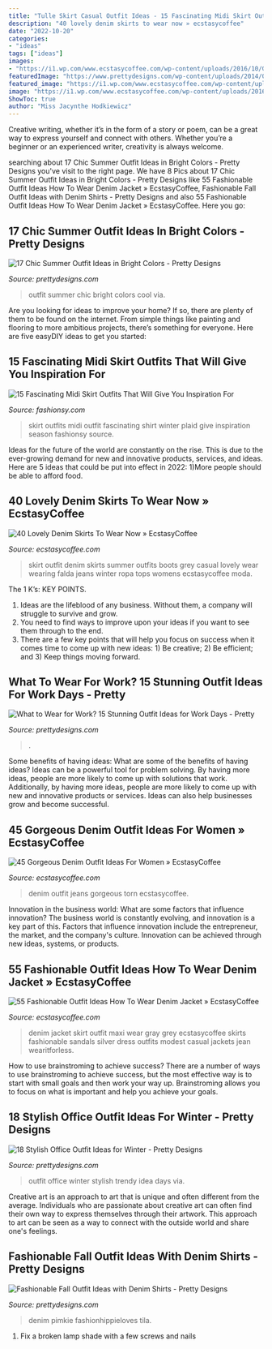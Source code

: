 ```yaml
---
title: "Tulle Skirt Casual Outfit Ideas - 15 Fascinating Midi Skirt Outfits That Will Give You Inspiration For"
description: "40 lovely denim skirts to wear now » ecstasycoffee"
date: "2022-10-20"
categories:
- "ideas"
tags: ["ideas"]
images:
- "https://i1.wp.com/www.ecstasycoffee.com/wp-content/uploads/2016/10/Gray-maxi-skirt-denim-jacket.jpg?resize=280%2C589"
featuredImage: "https://www.prettydesigns.com/wp-content/uploads/2014/06/Chic-Summer-Outfit.jpg"
featured_image: "https://i1.wp.com/www.ecstasycoffee.com/wp-content/uploads/2016/10/Gray-maxi-skirt-denim-jacket.jpg?resize=280%2C589"
image: "https://i1.wp.com/www.ecstasycoffee.com/wp-content/uploads/2016/10/Gray-maxi-skirt-denim-jacket.jpg?resize=280%2C589"
ShowToc: true
author: "Miss Jacynthe Hodkiewicz"
---
```



Creative writing, whether it’s in the form of a story or poem, can be a great way to express yourself and connect with others. Whether you’re a beginner or an experienced writer, creativity is always welcome.

	

		
searching about 17 Chic Summer Outfit Ideas in Bright Colors - Pretty Designs you've visit to the right page. We have 8 Pics about 17 Chic Summer Outfit Ideas in Bright Colors - Pretty Designs like 55 Fashionable Outfit Ideas How To Wear Denim Jacket » EcstasyCoffee, Fashionable Fall Outfit Ideas with Denim Shirts - Pretty Designs and also 55 Fashionable Outfit Ideas How To Wear Denim Jacket » EcstasyCoffee. Here you go:
		
    
## 17 Chic Summer Outfit Ideas In Bright Colors - Pretty Designs

<img loading=lazy src="https://www.prettydesigns.com/wp-content/uploads/2014/06/Chic-Summer-Outfit.jpg" onerror="this.onerror=null;this.src='https://tse2.mm.bing.net/th?id=OIP.YPBAn0ImFOHGF9vsnu9yVAHaK3&amp;pid=15.1';" alt="17 Chic Summer Outfit Ideas in Bright Colors - Pretty Designs">

_Source: prettydesigns.com_

>outfit summer chic bright colors cool via. 

	

Are you looking for ideas to improve your home? If so, there are plenty of them to be found on the internet. From simple things like painting and flooring to more ambitious projects, there’s something for everyone. Here are five easyDIY ideas to get you started: 

    
## 15 Fascinating Midi Skirt Outfits That Will Give You Inspiration For

<img loading=lazy src="https://fashionsy.com/wp-content/uploads/2017/05/connnietang-winter-outfit-plaid-shirt-black-aline-skirt-gap-taupe-brown-leather-jacket-holiday-plaid-full-black-skirt-front-row-shop-linea-pelle-grayson-bar-bag-red-shoedazzle-mesh-black-pump-oia-jules-s.jpg" onerror="this.onerror=null;this.src='https://tse1.mm.bing.net/th?id=OIP.T8YG59ZtirtXbVY27OWZ5gHaLH&amp;pid=15.1';" alt="15 Fascinating Midi Skirt Outfits That Will Give You Inspiration For">

_Source: fashionsy.com_

>skirt outfits midi outfit fascinating shirt winter plaid give inspiration season fashionsy source. 

	

Ideas for the future of the world are constantly on the rise. This is due to the ever-growing demand for new and innovative products, services, and ideas. Here are 5 ideas that could be put into effect in 2022: 1)More people should be able to afford food. 

    
## 40 Lovely Denim Skirts To Wear Now » EcstasyCoffee

<img loading=lazy src="https://i1.wp.com/www.ecstasycoffee.com/wp-content/uploads/2016/10/Denim-Skirt-Outfit5.jpg?resize=343%2C806" onerror="this.onerror=null;this.src='https://tse4.mm.bing.net/th?id=OIP.5BMhRnCsbho0WxPc0WzN3QHaRZ&amp;pid=15.1';" alt="40 Lovely Denim Skirts To Wear Now » EcstasyCoffee">

_Source: ecstasycoffee.com_

>skirt outfit denim skirts summer outfits boots grey casual lovely wear wearing falda jeans winter ropa tops womens ecstasycoffee moda. 

	

The 1 K’s: KEY POINTS.
1. Ideas are the lifeblood of any business. Without them, a company will struggle to survive and grow.
2. You need to find ways to improve upon your ideas if you want to see them through to the end.
3. There are a few key points that will help you focus on success when it comes time to come up with new ideas: 1) Be creative; 2) Be efficient; and 3) Keep things moving forward.

    
## What To Wear For Work? 15 Stunning Outfit Ideas For Work Days - Pretty

<img loading=lazy src="http://www.prettydesigns.com/wp-content/uploads/2014/08/Simple-Outfit-Idea-for-Work-Days.jpg" onerror="this.onerror=null;this.src='https://tse4.mm.bing.net/th?id=OIP.ke0FU-2eQIuIKhK9EwIrTAHaKj&amp;pid=15.1';" alt="What to Wear for Work? 15 Stunning Outfit Ideas for Work Days - Pretty">

_Source: prettydesigns.com_

>. 

	

Some benefits of having ideas: What are some of the benefits of having ideas?
Ideas can be a powerful tool for problem solving. By having more ideas, people are more likely to come up with solutions that work. Additionally, by having more ideas, people are more likely to come up with new and innovative products or services. Ideas can also help businesses grow and become successful.

    
## 45 Gorgeous Denim Outfit Ideas For Women » EcstasyCoffee

<img loading=lazy src="https://i0.wp.com/www.ecstasycoffee.com/wp-content/uploads/2016/11/Denim-torn-jeans.jpg?resize=600%2C840" onerror="this.onerror=null;this.src='https://tse1.mm.bing.net/th?id=OIP.UIZKQKTmqIa66BZHcE7fFAHaKX&amp;pid=15.1';" alt="45 Gorgeous Denim Outfit Ideas For Women » EcstasyCoffee">

_Source: ecstasycoffee.com_

>denim outfit jeans gorgeous torn ecstasycoffee. 

	

Innovation in the business world: What are some factors that influence innovation?
The business world is constantly evolving, and innovation is a key part of this. Factors that influence innovation include the entrepreneur, the market, and the company's culture. Innovation can be achieved through new ideas, systems, or products.

    
## 55 Fashionable Outfit Ideas How To Wear Denim Jacket » EcstasyCoffee

<img loading=lazy src="https://i1.wp.com/www.ecstasycoffee.com/wp-content/uploads/2016/10/Gray-maxi-skirt-denim-jacket.jpg?resize=280%2C589" onerror="this.onerror=null;this.src='https://tse2.mm.bing.net/th?id=OIP.MpK4cOJWDBgMYEeV-ZzxvwHaPl&amp;pid=15.1';" alt="55 Fashionable Outfit Ideas How To Wear Denim Jacket » EcstasyCoffee">

_Source: ecstasycoffee.com_

>denim jacket skirt outfit maxi wear gray grey ecstasycoffee skirts fashionable sandals silver dress outfits modest casual jackets jean wearitforless. 

	

How to use brainstroming to achieve success?
There are a number of ways to use brainstroming to achieve success, but the most effective way is to start with small goals and then work your way up. Brainstroming allows you to focus on what is important and help you achieve your goals.

    
## 18 Stylish Office Outfit Ideas For Winter - Pretty Designs

<img loading=lazy src="http://www.prettydesigns.com/wp-content/uploads/2014/11/Trendy-Outfit-Idea-for-Work-Days.jpg" onerror="this.onerror=null;this.src='https://tse4.mm.bing.net/th?id=OIP.K2A-xKwmHi1_Ceu_ZgEBWAHaLT&amp;pid=15.1';" alt="18 Stylish Office Outfit Ideas for Winter - Pretty Designs">

_Source: prettydesigns.com_

>outfit office winter stylish trendy idea days via. 

	

Creative art is an approach to art that is unique and often different from the average. Individuals who are passionate about creative art can often find their own way to express themselves through their artwork. This approach to art can be seen as a way to connect with the outside world and share one's feelings.

    
## Fashionable Fall Outfit Ideas With Denim Shirts - Pretty Designs

<img loading=lazy src="https://www.prettydesigns.com/wp-content/uploads/2014/09/Trendy-Outfit-with-Denim-Shirt-for-Work.jpg" onerror="this.onerror=null;this.src='https://tse2.mm.bing.net/th?id=OIP.d0zB9pASOIIWkDmp9FJu7AHaK3&amp;pid=15.1';" alt="Fashionable Fall Outfit Ideas with Denim Shirts - Pretty Designs">

_Source: prettydesigns.com_

>denim pimkie fashionhippieloves tila. 

	

1. Fix a broken lamp shade with a few screws and nails

